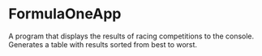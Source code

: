 # FormulaOneApp
 A program that displays the results of racing competitions to the console. Generates a table with results sorted from best to worst.
